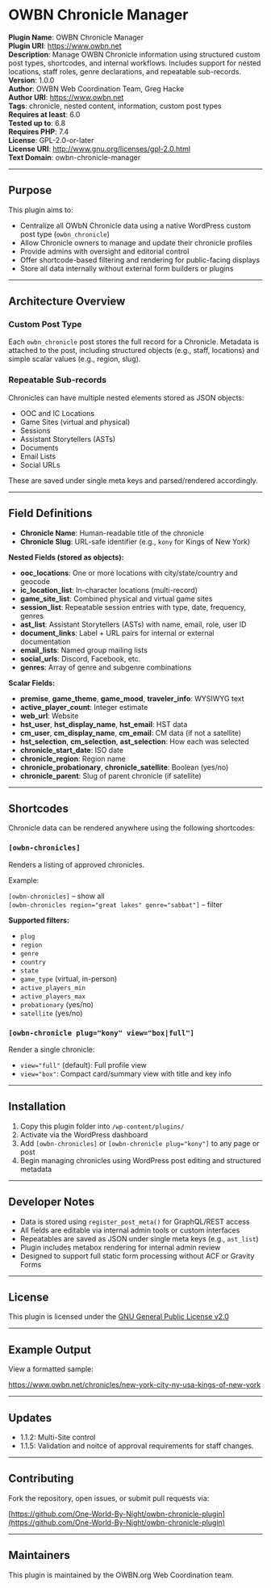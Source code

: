 # OWBN Chronicle Manager

**Plugin Name**: OWBN Chronicle Manager  
**Plugin URI**: https://www.owbn.net  
**Description**: Manage OWBN Chronicle information using structured custom post types, shortcodes, and internal workflows. Includes support for nested locations, staff roles, genre declarations, and repeatable sub-records.  
**Version**: 1.0.0  
**Author**: OWBN Web Coordination Team, Greg Hacke  
**Author URI**: https://www.owbn.net  
**Tags**: chronicle, nested content, information, custom post types  
**Requires at least**: 6.0  
**Tested up to**: 6.8  
**Requires PHP**: 7.4  
**License**: GPL-2.0-or-later  
**License URI**: http://www.gnu.org/licenses/gpl-2.0.html  
**Text Domain**: owbn-chronicle-manager  

---

## Purpose

This plugin aims to:

- Centralize all OWbN Chronicle data using a native WordPress custom post type (`owbn_chronicle`)
- Allow Chronicle owners to manage and update their chronicle profiles
- Provide admins with oversight and editorial control
- Offer shortcode-based filtering and rendering for public-facing displays
- Store all data internally without external form builders or plugins

---

## Architecture Overview

### Custom Post Type

Each `owbn_chronicle` post stores the full record for a Chronicle. Metadata is attached to the post, including structured objects (e.g., staff, locations) and simple scalar values (e.g., region, slug).

### Repeatable Sub-records

Chronicles can have multiple nested elements stored as JSON objects:

- OOC and IC Locations
- Game Sites (virtual and physical)
- Sessions
- Assistant Storytellers (ASTs)
- Documents
- Email Lists
- Social URLs

These are saved under single meta keys and parsed/rendered accordingly.

---

## Field Definitions

- **Chronicle Name**: Human-readable title of the chronicle  
- **Chronicle Slug**: URL-safe identifier (e.g., `kony` for Kings of New York)  

**Nested Fields (stored as objects):**

- **ooc_locations**: One or more locations with city/state/country and geocode  
- **ic_location_list**: In-character locations (multi-record)  
- **game_site_list**: Combined physical and virtual game sites  
- **session_list**: Repeatable session entries with type, date, frequency, genres  
- **ast_list**: Assistant Storytellers (ASTs) with name, email, role, user ID  
- **document_links**: Label + URL pairs for internal or external documentation  
- **email_lists**: Named group mailing lists  
- **social_urls**: Discord, Facebook, etc.  
- **genres**: Array of genre and subgenre combinations  

**Scalar Fields:**

- **premise**, **game_theme**, **game_mood**, **traveler_info**: WYSIWYG text  
- **active_player_count**: Integer estimate  
- **web_url**: Website  
- **hst_user**, **hst_display_name**, **hst_email**: HST data  
- **cm_user**, **cm_display_name**, **cm_email**: CM data (if not a satellite)  
- **hst_selection**, **cm_selection**, **ast_selection**: How each was selected  
- **chronicle_start_date**: ISO date  
- **chronicle_region**: Region name  
- **chronicle_probationary**, **chronicle_satellite**: Boolean (yes/no)  
- **chronicle_parent**: Slug of parent chronicle (if satellite)  

---

## Shortcodes

Chronicle data can be rendered anywhere using the following shortcodes:

### `[owbn-chronicles]`

Renders a listing of approved chronicles.

Example:

`[owbn-chronicles]` – show all  
`[owbn-chronicles region="great lakes" genre="sabbat"]` – filter

**Supported filters:**

- `plug`
- `region`
- `genre`
- `country`
- `state`
- `game_type` (virtual, in-person)
- `active_players_min`
- `active_players_max`
- `probationary` (yes/no)
- `satellite` (yes/no)

### `[owbn-chronicle plug="kony" view="box|full"]`

Render a single chronicle:

- `view="full"` (default): Full profile view  
- `view="box"`: Compact card/summary view with title and key info  

---

## Installation

1. Copy this plugin folder into `/wp-content/plugins/`
2. Activate via the WordPress dashboard
3. Add `[owbn-chronicles]` or `[owbn-chronicle plug="kony"]` to any page or post
4. Begin managing chronicles using WordPress post editing and structured metadata

---

## Developer Notes

- Data is stored using `register_post_meta()` for GraphQL/REST access
- All fields are editable via internal admin tools or custom interfaces
- Repeatables are saved as JSON under single meta keys (e.g., `ast_list`)
- Plugin includes metabox rendering for internal admin review
- Designed to support full static form processing without ACF or Gravity Forms

---

## License

This plugin is licensed under the [GNU General Public License v2.0](http://www.gnu.org/licenses/gpl-2.0.html)

---

## Example Output

View a formatted sample:

https://www.owbn.net/chronicles/new-york-city-ny-usa-kings-of-new-york

---

## Updates

- 1.1.2: Multi-Site control  
- 1.1.5: Validation and noitce of approval requirements for staff changes.

---

## Contributing

Fork the repository, open issues, or submit pull requests via:

[https://github.com/One-World-By-Night/owbn-chronicle-plugin](https://github.com/One-World-By-Night/owbn-chronicle-plugin)

---

## Maintainers

This plugin is maintained by the OWBN.org Web Coordination team.